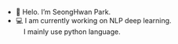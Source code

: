- 👋 Helo. I’m SeongHwan Park.
- 💻 I am currently working on NLP deep learning.<br>
&nbsp;&nbsp;&nbsp;&nbsp;I mainly use python language.
